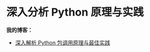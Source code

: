# 深入分析 Python 原理与实践

**我的博客：**

- [<u>深入解析 Python 包调用原理与最佳实践</u>](./深入解析Python包调用原理与最佳实践/深入解析Python包调用原理与最佳实践.md)
